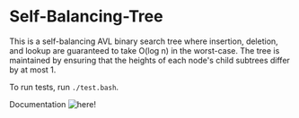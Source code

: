 # Self-Balancing-Tree
This is a self-balancing AVL binary search tree where insertion, deletion, and lookup are guaranteed to take O(log n) in the worst-case. The tree is maintained by ensuring that the heights of each node's child subtrees differ by at most 1.

To run tests, run `./test.bash`.

Documentation ![here](https://kylesadler.github.io/Self-Balancing-Tree/)!
